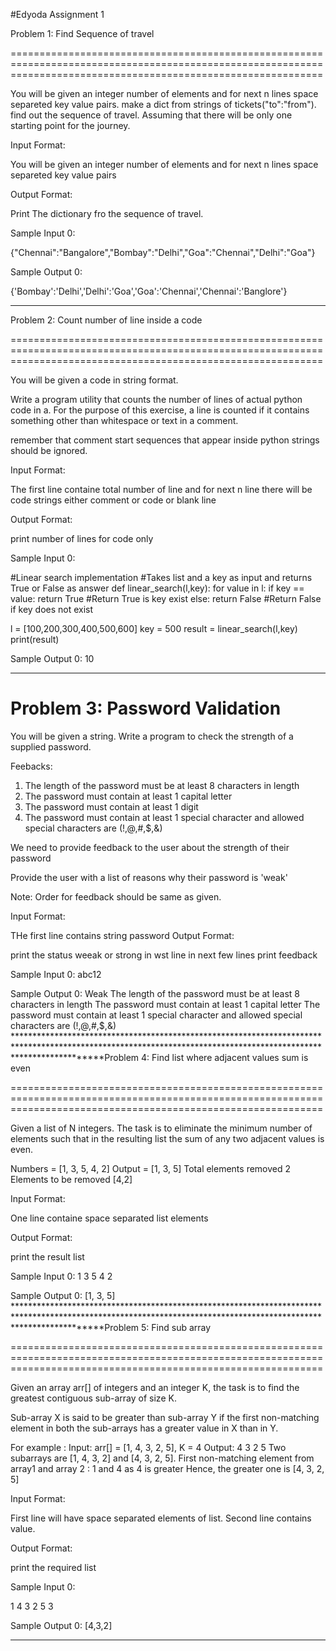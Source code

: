 #Edyoda Assignment 1

Problem 1: Find Sequence of travel

==================================================================================================================================================================


You will be given an integer number of elements and for next n lines space separeted key value pairs. make a dict from strings of tickets("to":"from"). find out the sequence of travel. Assuming that there will be only one starting point for the journey.

Input Format:

You will be given an integer number of elements and for next n lines space separeted key value pairs

Output Format:

Print The dictionary fro the sequence of travel.

Sample Input 0:

{"Chennai":"Bangalore","Bombay":"Delhi","Goa":"Chennai","Delhi":"Goa"}

Sample Output 0:

{'Bombay':'Delhi','Delhi':'Goa','Goa':'Chennai','Chennai':'Banglore'}
******************************************************************************************************************************************************************
Problem 2: Count number of line inside a code

==================================================================================================================================================================


You will be given a code in string format. 

Write a program utility that counts the number of lines of actual python code in a. For the purpose of this exercise, a line is counted if it contains something other than whitespace or text in a comment.

remember that comment start sequences that appear inside python strings should be ignored.

Input Format:

The first line containe total number of line and for next n line there will be code strings either comment or code or blank line

Output Format:

print number of lines for code only

Sample Input 0:

#Linear search implementation
#Takes list and a key as input and returns True or False as answer
def linear_search(l,key):
    for value in l:
        if key == value:
            return True #Return True is key exist
    else:
        return False #Return False if key does not exist

l = [100,200,300,400,500,600]
key = 500
result = linear_search(l,key)
print(result)

Sample Output 0:
10
******************************************************************************************************************************************************************
Problem 3: Password Validation
==================================================================================================================================================================


You will be given a string. Write a program to check the strength of a supplied password.

Feebacks:

1. The length of the password must be at least 8 characters in length
2. The password must contain at least 1 capital letter
3. The password must contain at least 1 digit
4. The password must contain at least 1 special character and allowed special characters are (!,@,#,$,&)

We need to provide feedback to the user about the strength of their password

Provide the user with a list of reasons why their password is 'weak'      

 Note: Order for feedback should be same as given.                                                    

Input Format:

THe first line contains string password
Output Format:

print the status weeak or strong in wst line in next few lines print feedback

Sample Input 0:
abc12

Sample Output 0:
Weak
The length of the password must be at least 8 characters in length
The password must contain at least 1 capital letter
The password must contain at least 1 special character and allowed special characters are (!,@,#,$,&)   
******************************************************************************************************************************************************************Problem 4: Find list where adjacent values sum is even

==================================================================================================================================================================


Given a list of N integers. The task is to eliminate the minimum number of elements such that in the resulting list the sum of any two adjacent values is even.

Numbers = [1, 3, 5, 4, 2]
Output = [1, 3, 5]
Total elements removed 2
Elements to be removed [4,2]

Input Format:

One line containe space separated list elements

Output Format:

print the result list

Sample Input 0:
1 3 5 4 2

Sample Output 0:
[1, 3, 5]
******************************************************************************************************************************************************************Problem 5: Find sub array

==================================================================================================================================================================


Given an array arr[] of integers and an integer K, the task is to find the greatest contiguous sub-array of size K. 

Sub-array X is said to be greater than sub-array Y if the first non-matching element in both the sub-arrays has a greater value in X than in Y.

For example :
Input: arr[] = [1, 4, 3, 2, 5], K = 4
Output: 4 3 2 5
Two subarrays are [1, 4, 3, 2] and [4, 3, 2, 5]. First non-matching element from array1 and array 2 : 1 and 4 as 4 is greater
Hence, the greater one is [4, 3, 2, 5]

Input Format:

First line will have space separated elements of list. Second line contains value.

Output Format:

print the required list

Sample Input 0:

1 4 3 2 5
3

Sample Output 0:
[4,3,2]
******************************************************************************************************************************************************************
